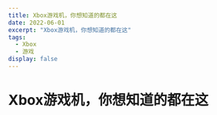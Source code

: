 ```yaml
---
title: Xbox游戏机，你想知道的都在这
date: 2022-06-01
excerpt: "Xbox游戏机，你想知道的都在这"
tags:
  - Xbox
  - 游戏
display: false
---
```


# Xbox游戏机，你想知道的都在这
